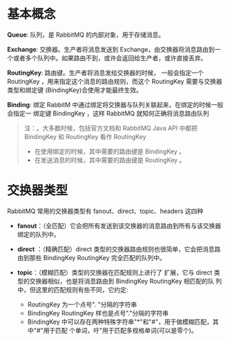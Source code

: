 # 基本概念

**Queue**: 队列，是 RabbitMQ 的内部对象，用于存储消息。

**Exchange**: 交换器。生产者将消息发送到 Exchange，由交换器将消息路由到一个或者多个队列中。如果路由不到，或许会返回给生产者，或许直接丢弃。

**RoutingKey**: 路由键。生产者将消息发给交换器的时候， 一般会指定一个 RoutingKey ，用来指定这个消息的路由规则，而这个 RoutingKey 需要与交换器类型和绑定键 (BindingKey)合使用才能最终生效。

**Binding**: 绑定 RabbitM 中通过绑定将交换器与队列关联起来，在绑定的时候一般会指定一 绑定键 BindingKey ，这样 RabbitMQ 就知何正确将消息路由队列

> 注：。大多数时候，包括官方文档和 RabbitMQ Java API 中都把 BindingKey 和 RoutingKey 看作 RoutingKey
> - 在使用绑定的时候，其中需要的路由键是 BindingKey 。
> - 在发送消息的时候，其中需要的路由键是 RoutingKey 。



# 交换器类型

RabbitMQ 常用的交换器类型有 fanout、direct、topic、headers 这四种

- **fanout**：（全匹配）它会把所有发送到该交换器的消息路由到所有与该交换器绑定的队列中。

- **direct** ：（精确匹配）direct 类型的交换器路由规则也很简单，它会把消息路由到那些 BindingKey RoutingKey 完全匹配的队列中。
- **topic**：（模糊匹配）类型的交换器在匹配规则上进行了 扩展，它与 direct 类型的交换器相似，也是将消息路由到 BindingKey RoutingKey 相匹配的队 列中，但这里的匹配规则有些不同，它约定: 
  - RoutingKey 为一个点号". "分隔的字符串
  - BindingKey RoutingKey 样也是点号"."分隔的字符串
  - BindingKey 中可以存在两种特殊字符串"*"和"#"，用于做模糊匹配，其中"#"用于匹配 个单词，吁"用于匹配多规格单词(可以是零个)。







